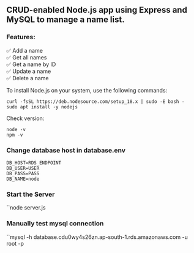 ## CRUD-enabled Node.js app using Express and MySQL to manage a name list.
### Features:

✅ Add a name  
✅ Get all names  
✅ Get a name by ID  
✅ Update a name  
✅ Delete a name  

To install Node.js on your system, use the following commands:

```
curl -fsSL https://deb.nodesource.com/setup_18.x | sudo -E bash -
sudo apt install -y nodejs
```

Check version:

```
node -v
npm -v
```

### Change database host in database.env     
```
DB_HOST=RDS_ENDPOINT
DB_USER=USER
DB_PASS=PASS
DB_NAME=node
```


### Start the Server

``node server.js


### Manually test mysql connection
``mysql -h database.cdu0wy4s26zn.ap-south-1.rds.amazonaws.com -u root -p

